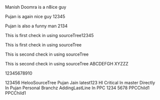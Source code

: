 Manish Doomra is a n8ice guy

Pujan is again nice guy 12345

Pujan is also a funny man 2134

This is first check in using sourceTree12345

This is first check in using sourceTree

This is second check in using sourceTree

This is second check in using sourceTree ABCDEFGH XYZZZ

12345678910

123456
HelooSourceTree
Pujan Jain
latest123
HI Critical
In master Directly
In Pujan Personal Branchz
AddingLastLine
In PPC
1234
5678
PPCChild1
PPCChild1

